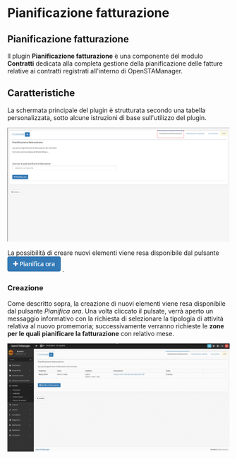 # Pianificazione fatturazione

## **Pianificazione fatturazione**

Il plugin **Pianificazione fatturazione** è una componente del modulo **Contratti** dedicata alla completa gestione della pianificazione delle fatture relative ai contratti registrati all'interno di OpenSTAManager.

## Caratteristiche

La schermata principale del plugin è strutturata secondo una tabella personalizzata, sotto alcune istruzioni di base sull'utilizzo del plugin.

![Plugin pianificazione fatturazione](../../../../../.gitbook/assets/pianificazionefatturazione.PNG)

La possibilità di creare nuovi elementi viene resa disponibile dal pulsante ![](../../../../../.gitbook/assets/pianificaora.PNG) _._

### Creazione

Come descritto sopra, la creazione di nuovi elementi viene resa disponibile dal pulsante _Pianifica ora_. Una volta cliccato il pulsate, verrà aperto un messaggio informativo con la richiesta di selezionare la tipologia di attività relativa al nuovo promemoria; successivamente verranno richieste le **zone per le quali pianificare la fatturazione** con relativo mese.

![GIF Creazione pianificazione fatturazione](../../../../../.gitbook/assets/pianificazionefatturazione%20%281%29.gif)

## 

